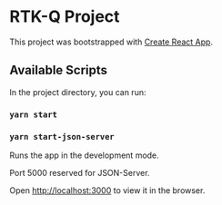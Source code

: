 # RTK-Q Project

This project was bootstrapped with [Create React App](https://github.com/facebook/create-react-app).

## Available Scripts

In the project directory, you can run:

### `yarn start`
### `yarn start-json-server`

Runs the app in the development mode.

Port 5000 reserved for JSON-Server.

Open [http://localhost:3000](http://localhost:3000) to view it in the browser.


